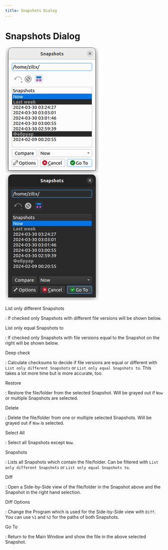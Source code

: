 ```yaml
---
title: Snapshots Dialog
---
```

Snapshots Dialog
================

![Snapshots Dialog](_images/light/snapshotsdialog.png#only-light)
![Snapshots Dialog](_images/dark/snapshotsdialog.png#only-dark)

List only different Snapshots

:   If checked only Snapshots with different file versions will be shown below.

List only equal Snapshots to

:   If checked only Snapshots with file versions equal to the Snapshot on the right will be shown below.

Deep check

:   Calculate checksums to decide if file versions are equal or different with `List only different Snapshots` or `List only equal Snapshots to`. This takes a lot more time but is more accurate, too.

Restore

:   Restore the file/folder from the selected Snapshot. Will be grayed out if `Now` or multiple Snapshots are selected.

Delete

:   Delete the file/folder from one or multiple selected Snapshots. Will be grayed out if `Now` is selected.

Select All

:   Select all Snapshots except `Now`.

Snapshots

:   Lists all Snapshots which contain the file/folder. Can be filtered with `List only different Snapshots` or `List only equal Snapshots to`.

Diff

:   Open a Side-by-Side view of the file/folder in the Snapshot above and the Snapshot in the right hand selection.

Diff Options

:   Change the Program which is used for the Side-by-Side view with `Diff`. You can use `%1` and `%2` for the paths of both Snapshots.

Go To

:   Return to the Main Window and show the file in the above selected Snapshot.

